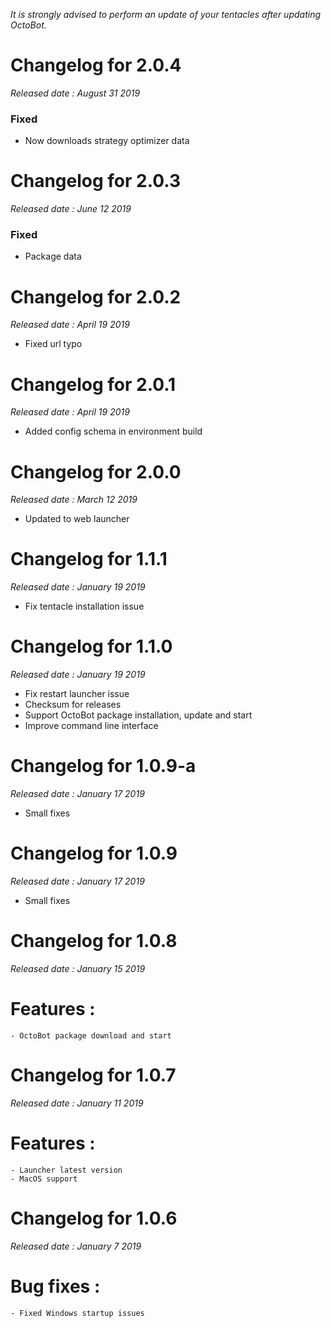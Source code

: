 *It is strongly advised to perform an update of your tentacles after updating OctoBot.*

Changelog for 2.0.4
====================
*Released date : August 31 2019*
### Fixed
- Now downloads strategy optimizer data

Changelog for 2.0.3
====================
*Released date : June 12 2019*
### Fixed
- Package data

Changelog for 2.0.2
====================
*Released date : April 19 2019*

- Fixed url typo

Changelog for 2.0.1
====================
*Released date : April 19 2019*

- Added config schema in environment build

Changelog for 2.0.0
====================
*Released date : March 12 2019*

- Updated to web launcher

Changelog for 1.1.1
====================
*Released date : January 19 2019*

- Fix tentacle installation issue

Changelog for 1.1.0
====================
*Released date : January 19 2019*

- Fix restart launcher issue
- Checksum for releases
- Support OctoBot package installation, update and start
- Improve command line interface

Changelog for 1.0.9-a
====================
*Released date : January 17 2019*

- Small fixes

Changelog for 1.0.9
====================
*Released date : January 17 2019*

- Small fixes

Changelog for 1.0.8
====================
*Released date : January 15 2019*

# Features :
    - OctoBot package download and start

Changelog for 1.0.7
====================
*Released date : January 11 2019*

# Features :
    - Launcher latest version
    - MacOS support

Changelog for 1.0.6
====================
*Released date : January 7 2019*

# Bug fixes :
    - Fixed Windows startup issues
